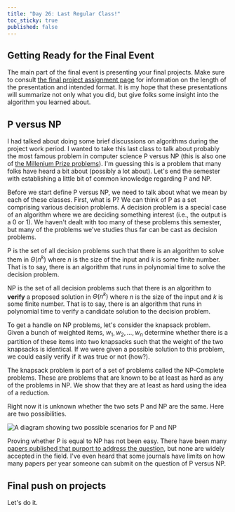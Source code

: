 ```yaml
---
title: "Day 26: Last Regular Class!"
toc_sticky: true
published: false
---
```


## Getting Ready for the Final Event

The main part of the final event is presenting your final projects.  Make sure to consult [the final project assignment page](../assignments/assignment_09.md) for information on the length of the presentation and intended format.  It is my hope that these presentations will summarize not only what you did, but give folks some insight into the algorithm you learned about.

## P versus NP

I had talked about doing some brief discussions on algorithms during the project work period.  I wanted to take this last class to talk about probably the most famous problem in computer science P versus NP (this is also one of [the Millenium Prize problems](https://en.wikipedia.org/wiki/P_versus_NP_problem)).  I'm guessing this is a problem that many folks have heard a bit about (possibly a lot about).  Let's end the semester with establishing a little bit of common knowledge regarding P and NP.

Before we start define P versus NP, we need to talk about what we mean by each of these classes.  First, what is P?  We can think of P as a set comprising various decision problems.  A decision problem is a special case of an algorithm where we are deciding something interest (i.e., the output is a 0 or 1).  We haven't dealt with too many of these problems this semester, but many of the problems we've studies thus far can be cast as decision problems.

P is the set of all decision problems such that there is an algorithm to solve them in $\Theta(n^k)$ where $n$ is the size of the input and $k$ is some finite number.  That is to say, there is an algorithm that runs in polynomial time to solve the decision problem.

NP is the set of all decision problems  such that there is an algorithm to **verify** a proposed solution in $\Theta(n^k)$ where $n$ is the size of the input and $k$ is some finite number.  That is to say, there is an algorithm that runs in polynomial time to verify a candidate solution to the decision problem.

To get a handle on NP problems, let's consider the knapsack problem.  Given a bunch of weighted items, $w_1, w_2, \ldots, w_n$ determine whether there is a partition of these items into two knapsacks such that the weight of the two knapsacks is identical.  If we were given a possible solution to this problem, we could easily verify if it was true or not (how?).

The knapsack problem is part of a set of problems called the NP-Complete problems.  These are problems that are known to be at least as hard as any of the problems in NP.  We show that they are at least as hard using the idea of a reduction.

Right now it is unknown whether the two sets P and NP are the same.  Here are two possibilities.

![A diagram showing two possible scenarios for P and NP](https://upload.wikimedia.org/wikipedia/commons/a/a0/P_np_np-complete_np-hard.svg)

Proving whether P is equal to NP has not been easy.  There have been many [papers published that purport to address the question](https://www.win.tue.nl/~wscor/woeginger/P-versus-NP.htm), but none are widely accepted in the field.  I've even heard that some journals have limits on how many papers per year someone can submit on the question of P versus NP.

## Final push on projects

Let's do it.